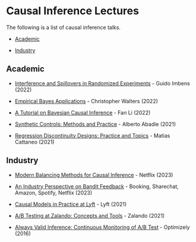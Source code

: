 # Causal Inference Lectures

The following is a list of causal inference talks.

- [Academic](#academic)

- [Industry](#industry)


## Academic

- [Interference and Spillovers in Randomized Experiments](https://www.youtube.com/watch?v=i5kyzT_CpwQ) - Guido Imbens (2022)

- [Empirical Bayes Applications](https://www.youtube.com/watch?v=SdWt8xAAF_4) - Christopher Walters (2022)

- [A Tutorial on Bayesian Causal Inference](https://www.youtube.com/watch?v=9pZtsVA6o4o) - Fan Li (2022)

- [Synthetic Controls: Methods and Practice](https://www.youtube.com/watch?v=oDNaOpNK6G4) - Alberto Abadie (2021)

- [Regression Discontinuity Designs: Practice and Topics](https://www.youtube.com/watch?v=bFNUeTXOnQ4) - Matias Cattaneo (2021)



## Industry

- [Modern Balancing Methods for Causal Inference](https://www.youtube.com/watch?v=CO9VnGy3esI) - Netflix (2023)

- [An Industry Perspective on Bandit Feedback](https://www.youtube.com/watch?v=NkVWwZKdMac) - Booking, Sharechat, Amazon, Spotify, Netflix (2023)

- [Causal Models in Practice at Lyft](https://twimlai.com/podcast/twimlai/causal-models-practice-lyft-sean-taylor/) - Lyft (2021)

- [A/B Testing at Zalando: Concepts and Tools](https://www.youtube.com/watch?v=wmEAUfkLk50) - Zalando (2021)

- [Always Valid Inference: Continuous Monitoring of A/B Test](https://www.youtube.com/watch?v=CO9VnGy3esI) - Optimizely (2016)

